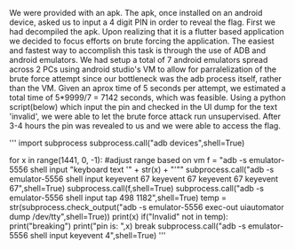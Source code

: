 We were provided with an apk. 
The apk, once installed on an android device, asked us to input a 4 digit PIN in order to reveal the flag. 
First we had decompiled the apk. Upon realizing that it is a flutter based application we decided to focus efforts on brute forcing the application. 
The easiest and fastest way to accomplish this task is through the use of ADB and android emulators. 
We had setup a total of 7 android emulators spread across 2 PCs using android studio's VM to allow for parralelization of the brute force attempt
since our bottleneck was the adb process itself, rather than the VM. 
Given an aprox time of 5 seconds per attempt, we estimated a total time of 5*9999/7 = 7142 seconds, which was feasible.
Using a python script(below) which input the pin and checked in the UI dump for the text 'invalid', we were able to let the brute force attack run unsupervised. 
After 3-4 hours the pin was revealed to us and we were able to access the flag.

'''
import subprocess
subprocess.call("adb devices",shell=True) 

for x in range(1441, 0, -1): #adjust range based on vm
	f = "adb -s emulator-5556 shell input \"keyboard text \'" + str(x) + "\'\""
	subprocess.call("adb -s emulator-5556 shell input keyevent 67 keyevent 67 keyevent 67 keyevent 67",shell=True)
	subprocess.call(f,shell=True)
	subprocess.call("adb -s emulator-5556 shell input tap 498 1182",shell=True)
	temp = str(subprocess.check_output("adb -s emulator-5556 exec-out uiautomator dump /dev/tty",shell=True))
	print(x)
	if("Invalid" not in temp):
		print("breaking")
		print("pin is: ",x)
		break
	subprocess.call("adb -s emulator-5556 shell input keyevent 4",shell=True)
'''
